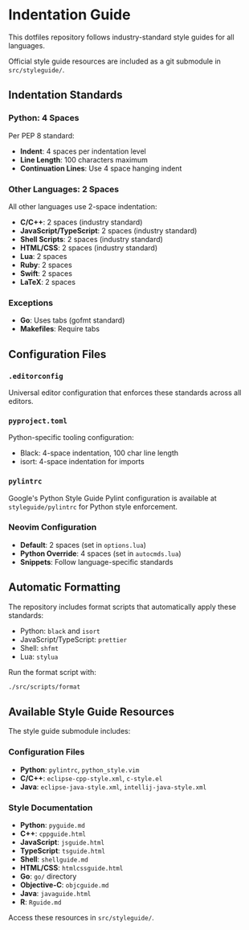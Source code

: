 # Indentation Guide

This dotfiles repository follows industry-standard style guides for all languages.

Official style guide resources are included as a git submodule in `src/styleguide/`.

## Indentation Standards

### Python: 4 Spaces
Per PEP 8 standard:
- **Indent**: 4 spaces per indentation level
- **Line Length**: 100 characters maximum
- **Continuation Lines**: Use 4 space hanging indent

### Other Languages: 2 Spaces
All other languages use 2-space indentation:
- **C/C++**: 2 spaces (industry standard)
- **JavaScript/TypeScript**: 2 spaces (industry standard)
- **Shell Scripts**: 2 spaces (industry standard)
- **HTML/CSS**: 2 spaces (industry standard)
- **Lua**: 2 spaces
- **Ruby**: 2 spaces
- **Swift**: 2 spaces
- **LaTeX**: 2 spaces

### Exceptions
- **Go**: Uses tabs (gofmt standard)
- **Makefiles**: Require tabs

## Configuration Files

### `.editorconfig`
Universal editor configuration that enforces these standards across all editors.

### `pyproject.toml`
Python-specific tooling configuration:
- Black: 4-space indentation, 100 char line length
- isort: 4-space indentation for imports

### `pylintrc`
Google's Python Style Guide Pylint configuration is available at `styleguide/pylintrc` for Python style enforcement.

### Neovim Configuration
- **Default**: 2 spaces (set in `options.lua`)
- **Python Override**: 4 spaces (set in `autocmds.lua`)
- **Snippets**: Follow language-specific standards

## Automatic Formatting

The repository includes format scripts that automatically apply these standards:
- Python: `black` and `isort`
- JavaScript/TypeScript: `prettier`
- Shell: `shfmt`
- Lua: `stylua`

Run the format script with:
```bash
./src/scripts/format
```

## Available Style Guide Resources

The style guide submodule includes:

### Configuration Files
- **Python**: `pylintrc`, `python_style.vim`
- **C/C++**: `eclipse-cpp-style.xml`, `c-style.el`
- **Java**: `eclipse-java-style.xml`, `intellij-java-style.xml`

### Style Documentation
- **Python**: `pyguide.md`
- **C++**: `cppguide.html`
- **JavaScript**: `jsguide.html`
- **TypeScript**: `tsguide.html`
- **Shell**: `shellguide.md`
- **HTML/CSS**: `htmlcssguide.html`
- **Go**: `go/` directory
- **Objective-C**: `objcguide.md`
- **Java**: `javaguide.html`
- **R**: `Rguide.md`

Access these resources in `src/styleguide/`.